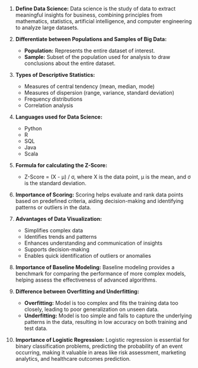 1. **Define Data Science:** Data science is the study of data to extract meaningful insights for business, combining principles from mathematics, statistics, artificial intelligence, and computer engineering to analyze large datasets.

2. **Differentiate between Populations and Samples of Big Data:**

   - **Population:** Represents the entire dataset of interest.
   - **Sample:** Subset of the population used for analysis to draw conclusions about the entire dataset.

3. **Types of Descriptive Statistics:**

   - Measures of central tendency (mean, median, mode)
   - Measures of dispersion (range, variance, standard deviation)
   - Frequency distributions
   - Correlation analysis

4. **Languages used for Data Science:**

   - Python
   - R
   - SQL
   - Java
   - Scala

5. **Formula for calculating the Z-Score:**

   - Z-Score = (X - μ) / σ, where X is the data point, μ is the mean, and σ is the standard deviation.

6. **Importance of Scoring:** Scoring helps evaluate and rank data points based on predefined criteria, aiding decision-making and identifying patterns or outliers in the data.

7. **Advantages of Data Visualization:**

   - Simplifies complex data
   - Identifies trends and patterns
   - Enhances understanding and communication of insights
   - Supports decision-making
   - Enables quick identification of outliers or anomalies

8. **Importance of Baseline Modeling:** Baseline modeling provides a benchmark for comparing the performance of more complex models, helping assess the effectiveness of advanced algorithms.

9. **Difference between Overfitting and Underfitting:**

   - **Overfitting:** Model is too complex and fits the training data too closely, leading to poor generalization on unseen data.
   - **Underfitting:** Model is too simple and fails to capture the underlying patterns in the data, resulting in low accuracy on both training and test data.

10. **Importance of Logistic Regression:** Logistic regression is essential for binary classification problems, predicting the probability of an event occurring, making it valuable in areas like risk assessment, marketing analytics, and healthcare outcomes prediction.
